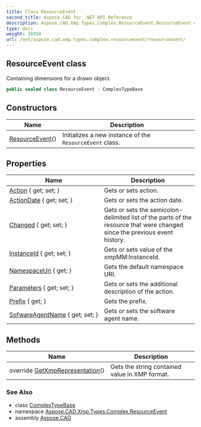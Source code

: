 ```yaml
---
title: Class ResourceEvent
second_title: Aspose.CAD for .NET API Reference
description: Aspose.CAD.Xmp.Types.Complex.ResourceEvent.ResourceEvent class. Containing dimensions for a drawn object
type: docs
weight: 36950
url: /net/aspose.cad.xmp.types.complex.resourceevent/resourceevent/
---
```

## ResourceEvent class

Containing dimensions for a drawn object.

```csharp
public sealed class ResourceEvent : ComplexTypeBase
```

## Constructors

| Name | Description |
| --- | --- |
| [ResourceEvent](resourceevent/)() | Initializes a new instance of the `ResourceEvent` class. |

## Properties

| Name | Description |
| --- | --- |
| [Action](../../aspose.cad.xmp.types.complex.resourceevent/resourceevent/action/) { get; set; } | Gets or sets action. |
| [ActionDate](../../aspose.cad.xmp.types.complex.resourceevent/resourceevent/actiondate/) { get; set; } | Gets or sets the action date. |
| [Changed](../../aspose.cad.xmp.types.complex.resourceevent/resourceevent/changed/) { get; set; } | Gets or sets the semicolon-delimited list of the parts of the resource that were changed since the previous event history. |
| [InstanceId](../../aspose.cad.xmp.types.complex.resourceevent/resourceevent/instanceid/) { get; set; } | Gets or sets value of the xmpMM:InstanceId. |
| [NamespaceUri](../../aspose.cad.xmp.types.complex/complextypebase/namespaceuri/) { get; } | Gets the default namespace URI. |
| [Parameters](../../aspose.cad.xmp.types.complex.resourceevent/resourceevent/parameters/) { get; set; } | Gets or sets the additional description of the action. |
| [Prefix](../../aspose.cad.xmp.types.complex/complextypebase/prefix/) { get; } | Gets the prefix. |
| [SofwareAgentName](../../aspose.cad.xmp.types.complex.resourceevent/resourceevent/sofwareagentname/) { get; set; } | Gets or sets the software agent name. |

## Methods

| Name | Description |
| --- | --- |
| override [GetXmpRepresentation](../../aspose.cad.xmp.types.complex.resourceevent/resourceevent/getxmprepresentation/)() | Gets the string contained value in XMP format. |

### See Also

* class [ComplexTypeBase](../../aspose.cad.xmp.types.complex/complextypebase/)
* namespace [Aspose.CAD.Xmp.Types.Complex.ResourceEvent](../../aspose.cad.xmp.types.complex.resourceevent/)
* assembly [Aspose.CAD](../../)


